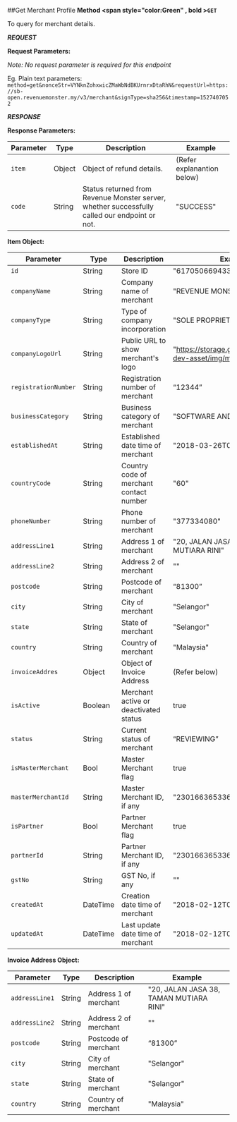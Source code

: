 ##Get Merchant Profile 
**Method <span style="color:Green" , bold >`GET`</span>**

To query for merchant details.

***REQUEST***

<strong>Request Parameters:</strong>

*Note: No request parameter is required for this endpoint*

Eg. Plain text parameters:
`method=get&nonceStr=VYNknZohxwicZMaWbNdBKUrnrxDtaRhN&requestUrl=https://sb-open.revenuemonster.my/v3/merchant&signType=sha256&timestamp=1527407052`


***RESPONSE***

<strong>Response Parameters:</strong>

Parameter | Type | Description | Example
--------- | ------- | ----------- | ---
<code>item</code> | Object | Object of refund details. | (Refer explanantion below)
<code>code</code> | String | Status returned from Revenue Monster server, whether successfully called our endpoint or not. | "SUCCESS"

<strong>Item Object:</strong>

Parameter | Type | Description | Example
--------- | ------- | ----------- | ---
<code>id</code> | String | Store ID | "6170506694335521334"
<code>companyName</code> | String | Company name of merchant | "REVENUE MONSTER"
<code>companyType</code> | String | Type of company incorporation | "SOLE PROPRIETOR"
<code>companyLogoUrl</code> | String | Public URL to show merchant's logo | "https://storage.googleapis.com/rm-dev-asset/img/merchant.png"
<code>registrationNumber</code> | String | Registration number of merchant  | “12344”
<code>businessCategory</code> | String | Business category of merchant | "SOFTWARE AND IT"
<code>establishedAt</code> | String | Established date time of merchant | "2018-03-26T04:50:57Z"
<code>countryCode</code> | String | Country code of merchant contact number | "60"
<code>phoneNumber</code> | String | Phone number of merchant | "377334080"
<code>addressLine1</code> | String | Address 1 of merchant | "20, JALAN JASA 38, TAMAN MUTIARA RINI"
<code>addressLine2</code> | String | Address 2 of merchant | ""
<code>postcode</code> | String | Postcode of merchant | “81300”
<code>city</code> | String | City of merchant | "Selangor"
<code>state</code> | String | State of merchant | "Selangor"
<code>country</code> | String | Country of merchant | "Malaysia"
<code>invoiceAddres</code> | Object | Object of Invoice Address | (Refer below)
<code>isActive</code> | Boolean | Merchant active or deactivated status | true
<code>status</code> | String | Current status of merchant | “REVIEWING”
<code>isMasterMerchant</code> | Bool | Master Merchant flag | true
<code>masterMerchantId</code> | String | Master Merchant ID, if any | "2301663653361832803"
<code>isPartner</code> | Bool | Partner Merchant flag | true
<code>partnerId</code> | String | Partner Merchant ID, if any | "2301663653361832803"
<code>gstNo</code> | String | GST No, if any | ""
<code>createdAt</code> | DateTime | Creation date time of merchant | "2018-02-12T08:53:13Z"
<code>updatedAt</code> | DateTime | Last update date time of merchant | "2018-02-12T08:53:13Z"

<strong>Invoice Address Object:</strong>

Parameter | Type | Description | Example
--------- | ------- | ----------- | ---
<code>addressLine1</code> | String | Address 1 of merchant | "20, JALAN JASA 38, TAMAN MUTIARA RINI"
<code>addressLine2</code> | String | Address 2 of merchant | ""
<code>postcode</code> | String | Postcode of merchant | “81300”
<code>city</code> | String | City of merchant | "Selangor"
<code>state</code> | String | State of merchant | "Selangor"
<code>country</code> | String | Country of merchant | "Malaysia"